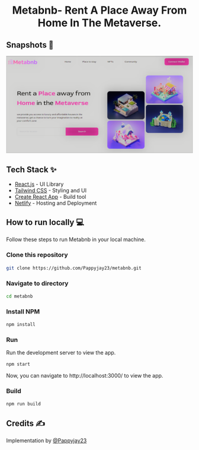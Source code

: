 <div align="center">
	<h1> Metabnb- Rent A Place Away From Home In The Metaverse.</h1>
</div>

## Snapshots 📸

![Snapshot of MetaBnb](public/Snapshot.png)

## Tech Stack ✨

- [React.js](https://reactjs.org/) - UI Library
- [Tailwind CSS](https://tailwindcss.com/) - Styling and UI
- [Create React App](https://create-react-app.dev/) - Build tool
- [Netlify](https://www.netlify.com/) - Hosting and Deployment

## How to run locally 💻

Follow these steps to run Metabnb in your local machine.

### Clone this repository

```bash
git clone https://github.com/Pappyjay23/metabnb.git
```

### Navigate to directory

```bash
cd metabnb
```

### Install NPM

```bash
npm install
```

### Run

Run the development server to view the app.

```bash
npm start
```

Now, you can navigate to http://localhost:3000/ to view the app.

### Build

```bash
npm run build
```

## Credits ✍

Implementation by [@Pappyjay23](https://github.com/Pappyjay23)
